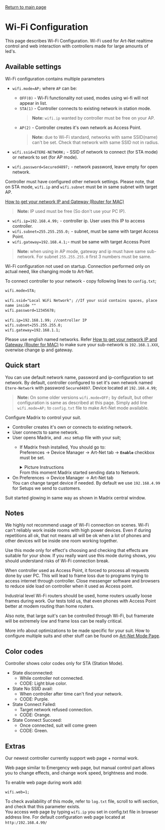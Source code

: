 [Return to main page](../README.md)

# Wi-Fi Configuration
This page describes Wi-Fi Configuration. Wi-Fi used for Art-Net realtime control and web interaction with controllers made for large amounts of led's.

## Available settings
Wi-Fi configuration contains multiple parameters

- `wifi.mode=AP;` where `AP` can be:
  - `OFF(0)` - Wi-Fi functionality not used, modes using wi-fi will not appear in list.
  - `STA(1)` - Controller connects to existing network in station mode.  
    >**Note:** `wifi.ip` wanted by controller must be free on your AP.
  - `AP(2)` - Controller creates it's own network as Access Point.  
    >**Note:** due to Wi-Fi standard, networks with same SSID(name) can't be set. Check that network with same SSID not in radius.  

- `wifi.ssid=ETERE-NETWORK;` - SSID of network to connect (for STA mode) or network to set (for AP mode).
- `wifi.password=Secured4897;` - network password, leave empty for open network.

Controller must have configured other network settings. Please note, that on STA mode, `wifi.ip` and `wifi.subnet` must be in same subnet with target AP.

[How to get your network IP and Gateway (Router for MAC)](https://www.online-tech-tips.com/computer-tips/find-wireless-access-point-ip-address/)

>**Note:** IP used must be free (So don't use your PC IP).

- `wifi.ip=192.168.4.99;` - controller ip. User uses this IP to access controller.
- `wifi.subnet=255.255.255.0;` - subnet, must be same with target Access Point.
- `wifi.gateway=192.168.4.1;`- must be same with target Access Point

>**Note:** when using in AP mode, gateway and ip must have same sub-network. For subnet `255.255.255.0` first 3 numbers must be same.

Wi-Fi configuration not used on startup. Connection performed only on actual need, like changing mode to Art-Net.

To connect controller to your network - copy following lines to `config.txt`;
```
wifi.mode=STA;

wifi.ssid="Local WiFi Network"; //If your ssid contains spaces, place name inside ""
wifi.password=12345678;

wifi.ip=192.168.1.99; //controller IP
wifi.subnet=255.255.255.0;
wifi.gateway=192.168.1.1;
```
Please use english named networks. 
Refer [How to get your network IP and Gateway (Router for MAC)](https://www.online-tech-tips.com/computer-tips/find-wireless-access-point-ip-address/) to make sure your sub-network is `192.168.1.XXX`, overwise change ip and gateway.

## Quick start

You can use default network name, password and ip-configuration to set network.
By default, controller configured to set it's own network named `Etere-Network` with password `Secured4897`. Device located at `192.168.4.99`;

>**Note:** On some older versions `wifi.mode=OFF;` by default, but other configuration is same as described at this page. Simply add line `wifi.mode=AP;` to `config.txt` file to make Art-Net mode available.  

Configure Madrix to control your suit.
- Controller creates it's own or connects to existing network.
- User connects to same network.
- User opens Madrix, and `.msz` setup file with your suit;
    - If Madrix fresh installed, You should go to:  
    Preferences -> Device Manager -> Art-Net tab -> **`Enable`**  checkbox must be set. 
        <details><summary>Picture Instructions</summary>

        ![Madix Enable Art-Net 1](images/Madrix_enable_art_net_1.jpg)  
        ![Madix Enable Art-Net 2](images/Madrix_enable_art_net_2.jpg)  
        ![Madix Enable Art-Net 3](images/Madrix_enable_art_net_3.jpg)  
        ![Madix Enable Art-Net 4](images/Madrix_enable_art_net_4.jpg)  
        ![Madix Enable Art-Net 5](images/Madrix_enable_art_net_5.jpg)  
        </details>
        From this moment Madrix started sending data to Network.
- On Preferences -> Device Manager -> Art-Net tab  
  You can change target device if needed. By default we use `192.168.4.99` for Setups we send to customers.

Suit started glowing in same way as shown in Madrix central window.

## Notes
We highly not recommend usage of Wi-Fi connection on scenes. Wi-Fi can't reliably work inside rooms with high power devices. Even if during repetitions all ok, that not means all will be ok when a lot of phones and other devices will be inside one room working together.  

Use this mode only for effect's choosing and checking that effects are suitable for your show. If you really want use this mode during shows, you should understand risks of Wi-Fi connection break.

When controller used as Access Point, it forced to process all requests done by user PC. This will lead to frame loss due to programs trying to access internet through controller. Close messenger software and browsers to reduce side load on controller when it used as Access point.

Industrial level Wi-Fi routers should be used, home routers usually loose frames during work. Our tests told us, that even phones with Access Point better at modem routing than home routers.

Also note, that large suit's can be controlled through Wi-Fi, but framerate will be extremely low and frame loss can be really critical.

More info about optimizations to be made specific for your suit. How to configure multiple suits and other stuff can be found on [Art-Net Mode Page](modes/ArtNet.md).

## Color codes
Controller shows color codes only for STA (Station Mode).
- State disconnected:
  - While controller not connected.
  - CODE: Light blue color.
- State No SSID avail:
  - When controller after time can't find your network.
  - CODE: Purple.
- State Connect Failed:
  - Target network refused connection.
  - CODE: Orange.
- State Connect Succeed:
  - Once connected, suit will come green
  - CODE: Green.

## Extras
Our newest controller currently support web page + normal work.  

Web page similar to Emergency web page, but manual control part allows you to change effects, and change work speed, brightness and mode.

To enable web page during work add:
```
wifi.web=1;
```
To check availability of this mode, refer to `log.txt` file, scroll to wifi section, and check that this parameter exists.  
You access web page by typing `wifi.ip` you set in config.txt file in browser address line.
For default configuration web page located at `http:/192.168.4.99/`